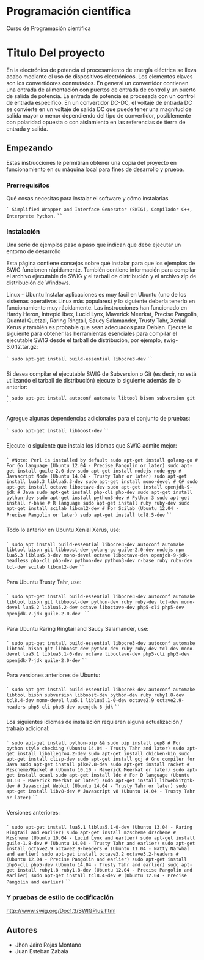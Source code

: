# Programación científica
Curso de Programación científica 



# Titulo Del proyecto

En la electrónica de potencia el procesamiento de energía eléctrica se lleva acabo mediante el uso de dispositivos electrónicos. Los elementos claves son los convertidores conmutados. En general un convertidor contienen una entrada de alimentación con puertos de entrada de control y un puerto de salida de potencia. La entrada de potencia es procesada con un control de entrada especifico. En un convertidor DC-DC, el voltaje de entrada DC se convierte en un voltaje de salida DC que puede tener una magnitud de salida mayor o menor dependiendo del tipo de convertidor, posiblemente con polaridad opuesta o con aislamiento en las referencias de tierra de entrada y salida.

## Empezando

Estas instrucciones le permitirán obtener una copia del proyecto en funcionamiento en su máquina local para fines de desarrollo y prueba.

### Prerrequisitos

Qué cosas necesitas para instalar el software y cómo instalarlas

`` `
Simplified Wrapper and Interface Generator (SWIG), Compilador C++, Interprete Python.
`` `
`` `
### Instalación

Una serie de ejemplos paso a paso que indican que debe ejecutar un entorno de desarrollo

Esta página contiene consejos sobre qué instalar para que los ejemplos de SWIG funcionen rápidamente. También contiene información para compilar el archivo ejecutable de SWIG y el tarball de distribución y el archivo zip de distribución de Windows.

Linux - Ubuntu
Instalar aplicaciones es muy fácil en Ubuntu (uno de los sistemas operativos Linux más populares) y lo siguiente debería tenerlo en funcionamiento muy rápidamente. Las instrucciones han funcionado en Hardy Heron, Intrepid Ibex, Lucid Lynx, Maverick Meerkat, Precise Pangolin, Quantal Quetzal, Raring Ringtail, Saucy Salamander, Trusty Tahr, Xenial Xerus y también es probable que sean adecuados para Debian. Ejecute lo siguiente para obtener las herramientas esenciales para compilar el ejecutable SWIG desde el tarball de distribución, por ejemplo, swig-3.0.12.tar.gz:

`` `
sudo apt-get install build-essential libpcre3-dev
`` `
`` `
###

Si desea compilar el ejecutable SWIG de Subversion o Git (es decir, no está utilizando el tarball de distribución) ejecute lo siguiente además de lo anterior:

`` `
sudo apt-get install autoconf automake libtool bison subversion git
`` `
`` `
###
Agregue algunas dependencias adicionales para el conjunto de pruebas:

`` `
sudo apt-get install libboost-dev
`` `
`` `
###
Ejecute lo siguiente que instala los idiomas que SWIG admite mejor:
###
`` `
#Note: Perl is installed by default
sudo apt-get install golang-go # For Go language (Ubuntu 12.04 - Precise Pangolin or later)
sudo apt-get install guile-2.0-dev
sudo apt-get install nodejs node-gyp # Javascript Node (Ubuntu 14.04 - Trusty Tahr or later)
sudo apt-get install lua5.3 liblua5.3-dev
sudo apt-get install mono-devel # C#
sudo apt-get install octave liboctave-dev
sudo apt-get install openjdk-9-jdk # Java
sudo apt-get install php-cli php-dev
sudo apt-get install python-dev
sudo apt-get install python3-dev # Python 3
sudo apt-get install r-base # R language
sudo apt-get install ruby ruby-dev
sudo apt-get install scilab libxml2-dev # For Scilab (Ubuntu 12.04 - Precise Pangolin or later)
sudo apt-get install tcl8.5-dev
`` `
`` `
###
Todo lo anterior en Ubuntu Xenial Xerus, use:
###

`` `
sudo apt install build-essential libpcre3-dev autoconf automake libtool bison git libboost-dev golang-go guile-2.0-dev nodejs npm lua5.3 liblua5.3-dev mono-devel octave liboctave-dev openjdk-9-jdk-headless php-cli php-dev python-dev python3-dev r-base ruby ruby-dev tcl-dev scilab libxml2-dev
`` `
`` `
###
Para Ubuntu Trusty Tahr, use:
###
`` `
sudo apt-get install build-essential libpcre3-dev autoconf automake libtool bison git libboost-dev python-dev ruby ruby-dev tcl-dev mono-devel lua5.2 liblua5.2-dev octave liboctave-dev php5-cli php5-dev openjdk-7-jdk guile-2.0-dev 
`` `
`` `
###
Para Ubuntu Raring Ringtail and Saucy Salamander, use:
###
`` `
sudo apt-get install build-essential libpcre3-dev autoconf automake libtool bison git libboost-dev python-dev ruby ruby-dev tcl-dev mono-devel lua5.1 liblua5.1-0-dev octave liboctave-dev php5-cli php5-dev openjdk-7-jdk guile-2.0-dev
`` `
`` `
###
Para versiones anteriores de Ubuntu:
###
`` `
sudo apt-get install build-essential libpcre3-dev autoconf automake libtool bison subversion libboost-dev python-dev ruby ruby1.8-dev tcl8.4-dev mono-devel lua5.1 liblua5.1-0-dev octave2.9 octave2.9-headers php5-cli php5-dev openjdk-6-jdk
`` `
`` `
###
Los siguientes idiomas de instalación requieren alguna actualización / trabajo adicional:
###
`` `
sudo apt-get install python-pip && sudo pip install pep8 # For python style checking (Ubuntu 14.04 - Trusty Tahr and later)
sudo apt-get install liballegro4.2-dev
sudo apt-get install chicken-bin
sudo apt-get install clisp-dev
sudo apt-get install gcj # Gnu compiler for Java
sudo apt-get install pike7.8-dev
sudo apt-get install racket # Mzscheme/Racket # (Ubuntu 10.10 - Maverick Meerkat or later)
sudo apt-get install ocaml
sudo apt-get install ldc # For D language (Ubuntu 10.10 - Maverick Meerkat or later)
sudo apt-get install libwebkitgtk-dev # Javascript Webkit (Ubuntu 14.04 - Trusty Tahr or later)
sudo apt-get install libv8-dev # Javascript v8 (Ubuntu 14.04 - Trusty Tahr or later)
`` `
`` `
###
Versiones anteriores:
###
`` `
sudo apt-get install lua5.1 liblua5.1-0-dev (Ubuntu 13.04 - Raring Ringtail and earlier)
sudo apt-get install mzscheme drscheme # Mzscheme (Ubuntu 10.04 - Lucid Lynx and earlier)
sudo apt-get install guile-1.8-dev # (Ubuntu 14.04 - Trusty Tahr and earlier)
sudo apt-get install octave2.9 octave2.9-headers # (Ubuntu 11.04 - Natty Narwhal and earlier)
sudo apt-get install octave3.2 octave3.2-headers # (Ubuntu 12.04 - Precise Pangolin and earlier)
sudo apt-get install php5-cli php5-dev (Ubuntu 14.04 - Trusty Tahr and earlier)
sudo apt-get install ruby1.8 ruby1.8-dev (Ubuntu 12.04 - Precise Pangolin and earlier)
sudo apt-get install tcl8.4-dev # (Ubuntu 12.04 - Precise Pangolin and earlier)
`` `
`` `
###
### Y pruebas de estilo de codificación

http://www.swig.org/Doc1.3/SWIGPlus.html

## Autores

* Jhon Jairo Rojas Montano
* Juan Esteban Zabala
